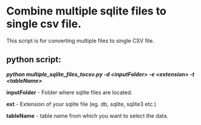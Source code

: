 # Combine multiple sqlite files to single csv file.
 

This script is for converting multiple files to single CSV file.


## python script:


***python multiple_sqlite_files_tocsv.py -d &lt;inputFolder&gt; -e &lt;extension&gt; -t &lt;tableName&gt;***

**inputFolder**  - Folder where sqlite files are located. 

**ext** - Extension of your sqlite file (eg. db, sqlite, sqlite3 etc.)

**tableName** - table name from which you want to select the data.
